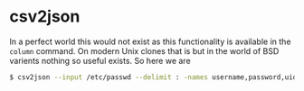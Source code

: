 # csv2json

In a perfect world this would not exist as this functionality is available in the `column` command. On modern Unix clones that is but in the world of BSD varients nothing so useful exists. So here we are

```bash
$ csv2json --input /etc/passwd --delimit : -names username,password,uid,gid,gecos,home_dir,shell
```
